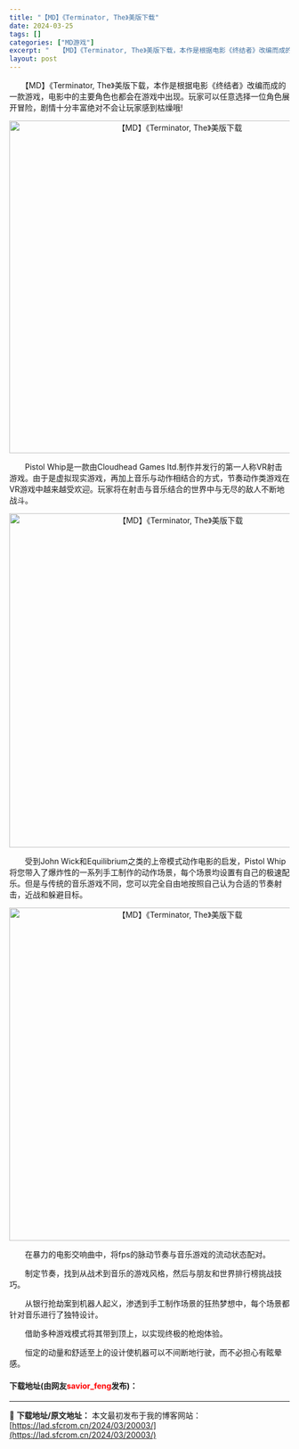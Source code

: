 ```yaml
---
title: "【MD】《Terminator, The》美版下载"
date: 2024-03-25
tags: []
categories: ["MD游戏"]
excerpt: "　　【MD】《Terminator, The》美版下载，本作是根据电影《终结者》改编而成的一款游戏，电影中的主要角色也都会在游戏中出现。玩家可以任意选择一位角色展开冒险，剧情十分丰富绝对不会让玩家感到枯燥哦! 　　Pistol Whip是一款由Cloudhead Games ltd.制作并发行的第一&hellip;"
layout: post
---
```


 <p>　　【MD】《Terminator, The》美版下载，本作是根据电影《终结者》改编而成的一款游戏，电影中的主要角色也都会在游戏中出现。玩家可以任意选择一位角色展开冒险，剧情十分丰富绝对不会让玩家感到枯燥哦!</p> <p align="center"><img align="" border="0" src="https://lad.sfcrom.cn/wp-content/uploads/2024/03/20240325_660114c9655cb.png" width="597" alt="【MD】《Terminator, The》美版下载" /></p> <p>　　Pistol Whip是一款由Cloudhead Games ltd.制作并发行的第一人称VR射击游戏。由于是虚拟现实游戏，再加上音乐与动作相结合的方式，节奏动作类游戏在VR游戏中越来越受欢迎。玩家将在射击与音乐结合的世界中与无尽的敌人不断地战斗。</p> <p align="center"><img align="" border="0" src="https://lad.sfcrom.cn/wp-content/uploads/2024/03/20240325_660114ca8602d.png" width="600" alt="【MD】《Terminator, The》美版下载" /></p> <p>　　受到John Wick和Equilibrium之类的上帝模式动作电影的启发，Pistol Whip将您带入了爆炸性的一系列手工制作的动作场景，每个场景均设置有自己的极速配乐。但是与传统的音乐游戏不同，您可以完全自由地按照自己认为合适的节奏射击，近战和躲避目标。</p> <p align="center"><img align="" border="0" src="https://lad.sfcrom.cn/wp-content/uploads/2024/03/20240325_660114cb99f3a.png" width="598" alt="【MD】《Terminator, The》美版下载" /></p> <p>　　在暴力的电影交响曲中，将fps的脉动节奏与音乐游戏的流动状态配对。</p> <p>　　制定节奏，找到从战术到音乐的游戏风格，然后与朋友和世界排行榜挑战技巧。</p> <p>　　从银行抢劫案到机器人起义，渗透到手工制作场景的狂热梦想中，每个场景都针对音乐进行了独特设计。</p> <p>　　借助多种游戏模式将其带到顶上，以实现终极的枪炮体验。</p> <p>　　恒定的动量和舒适至上的设计使机器可以不间断地行驶，而不必担心有眩晕感。</p> <p><h4>下载地址(由网友<font color="red">savior_feng</font>发布)：</h4></p> 

---
📖 **下载地址/原文地址：** 本文最初发布于我的博客网站：[https://lad.sfcrom.cn/2024/03/20003/](https://lad.sfcrom.cn/2024/03/20003/)
